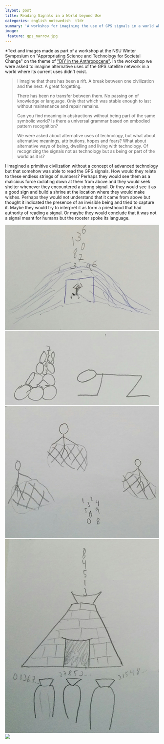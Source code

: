 ```yaml
---
layout: post
title: Reading Signals in a World beyond Use
categories: english notswedish  tldr
summary: 'A workshop for imagining the use of GPS signals in a world where its current uses do not exist '
image:
 feature: gps_narrow.jpg
---
```


*Text and images made as part of a workshop at the NSU Winter Symposium on "Appropriating Science and Technology for Societal Change" on the theme of ["DIY in the Anthropocene"](http://nordic.university/study-circles/appropriating-science-and-technology-for-societal-change/winter-symposium-program/). In the workshop we were asked to imagine alternative uses of the GPS satellite network in a world where its current uses didn't exist.

> I imagine that there has been a rift. A break between one civilization and the next. A great forgetting.
>
> There has been no transfer between them. No passing on of knowledge or language. Only that which was stable enough to last without maintenance and repair remains.
>
> Can you find meaning in abstractions without being part of the same symbolic world? Is there a universal grammar based on embodied pattern recognition?
>
> We were asked about alternative uses of technology, but what about alternative meanings, attributions, hopes and fears? What about alternative ways of being, dwelling and living with technology. Of recognizing the signals not as technology but as being or part of the world as it is?

I imagined a primitive civilization without a concept of advanced technology but that somehow was able to read the GPS signals. How would they relate to these endless strings of numbers? Perhaps they would see them as a malicious force radiating down at them from above and they would seek shelter whenever they encountered a strong signal. Or they would see it as a good sign and build a shrine at the location where they would make wishes. Perhaps they would not understand that it came from above but thought it indicated the presence of an invisible being and tried to capture it. Maybe they would try to interpret it as form a priesthood that had authority of reading a signal. Or maybe they would conclude that it was not a signal meant for humans but the rooster spoke its language.

![](/img/gps_shelter.png)
![](/img/gps_shrine.png)
![](/img/gps_capture.png)
![](/img/gps_priesthood.png)
![](/img/animals.png)
